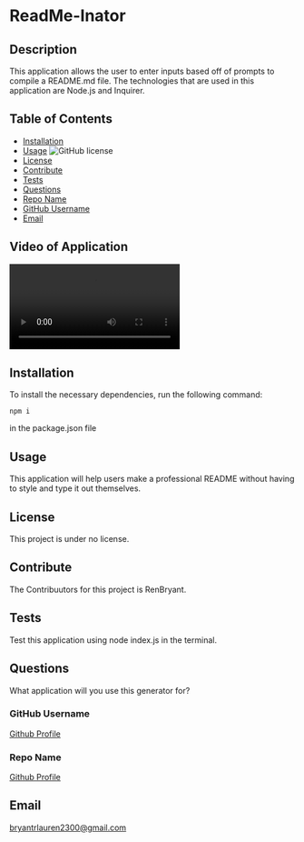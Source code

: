

  # ReadMe-Inator

  ## Description
  
  This application allows the user to enter inputs based off of prompts to compile a README.md file. The technologies that are used in this application are Node.js and Inquirer.
  
  ## Table of Contents

  * [Installation](#installation)
  * [Usage](#usage)
  ![GitHub license](https://img.shields.io/badge/license-MIT-blue.svg)
  * [License](#license) 
  * [Contribute](#contribute)
  * [Tests](#tests)
  * [Questions](#questions)
  * [Repo Name](#repo)
  * [GitHub Username](#username)
  * [Email](#email)

  ## Video of Application
  ![This video shows me testing the application.](./video/ReadMe%20Generator%20Test.webm)
  
  
  ## Installation
  To install the necessary dependencies, run the following command:
  
  ```
  npm i
  ```
  in the package.json file

  ## Usage
  This application will help users make a professional README without having to style and type it out themselves.
  
  ## License

This project is under no license.
  
  ## Contribute
  The Contribuutors for this project is RenBryant.
  
  ## Tests
  Test this application using node index.js in the terminal.

  ## Questions
  What application will you use this generator for?

  ### GitHub Username
  [Github Profile](https://github.com/RenBryant)  

  ### Repo Name
  [Github Profile](https://github.com/RenBryant/ReadMe-inator)

  ## Email
  bryantrlauren2300@gmail.com
